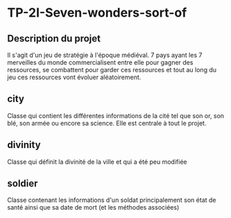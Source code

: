 # TP-2I-Seven-wonders-sort-of

## __Description du projet__
Il s'agit d'un jeu de stratégie à l'époque médiéval. 7 pays ayant les 7 merveilles du monde commercialisent entre elle pour gagner des ressources, se combattent pour garder ces ressources et tout au long du jeu ces ressources vont évoluer aléatoirement. 

## __city__
Classe qui contient les différentes informations de la cité tel que son or, son blé, son armée ou encore sa science. Elle est centrale à tout le projet.

## __divinity__
Classe qui définit la divinité de la ville et qui a été peu modifiée 

## __soldier__
Classe contenant les informations d'un soldat principalement son état de santé ainsi que sa date de mort (et les méthodes associées)

